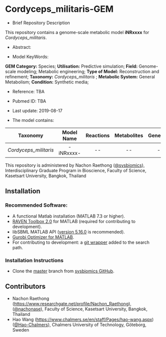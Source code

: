 # Cordyceps_militaris-GEM

- Brief Repository Description

This repository contains a genome-scale metabolic model **iNRxxxx** for _Cordyceps_militaris_.

- Abstract:

- Model KeyWords:

**GEM Category:** Species; **Utilisation:** Predictive simulation; **Field:** Genome-scale modeling; Metabolic
engineering; **Type of Model:** Reconstruction and refinement; **Taxonomy:** _Cordyceps_militaris_ ; **Metabolic System:** General Metabolism; **Condition:** Synthetic media;

- Reference: TBA

- Pubmed ID: TBA

- Last update: 2019-08-17

- The model contains:

| Taxonomy | Model Name | Reactions | Metabolites| Genes |
| ------------- |:-------------:|:-------------:|:-------------:|-----:|
| _Cordyceps_militaris_ | -iNRxxxx- | -- | -- | -- |

This repository is administered by Nachon Raethong ([@sysbiomics](https://github.com/sysbiomics)), Interdisciplinary Graduate Program in Bioscience, Faculty of Science, Kasetsart University, Bangkok, Thailand

## Installation

### Recommended Software:
* A functional Matlab installation (MATLAB 7.3 or higher).
* [RAVEN Toolbox 2.0](https://github.com/SysBioChalmers/RAVEN) for MATLAB (required for contributing to development). 
* libSBML MATLAB API ([version 5.16.0](https://sourceforge.net/projects/sbml/files/libsbml/5.13.0/stable/MATLAB%20interface/)  is recommended).
* [Gurobi Optimizer for MATLAB](http://www.gurobi.com/registration/download-reg).
* For contributing to development: a [git wrapper](https://github.com/manur/MATLAB-git) added to the search path.

### Installation Instructions
* Clone the [master](https://github.com/sysbiomics/Cordyceps_militaris-GEM) branch from [sysbiomics GitHub](https://github.com//sysbiomics).

## Contributors
* Nachon Raethong (https://www.researchgate.net/profile/Nachon_Raethong),([@nachonase](https://github.com/nachonase)), Faculty of Science, Kasetsart University, Bangkok, Thailand
* Hao Wang (https://www.chalmers.se/en/staff/Pages/hao-wang.aspx) ([@Hao-Chalmers](https://github.com/Hao-Chalmers)), Chalmers University of Technology, Göteborg, Sweden